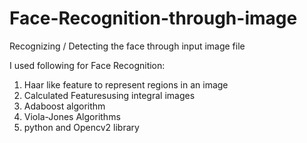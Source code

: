 # Face-Recognition-through-image
Recognizing / Detecting the face through input image file

I used following for Face Recognition:

1. Haar like feature to represent regions in an image
2. Calculated Featuresusing integral images
3. Adaboost algorithm
4. Viola-Jones Algorithms
5. python and Opencv2 library
